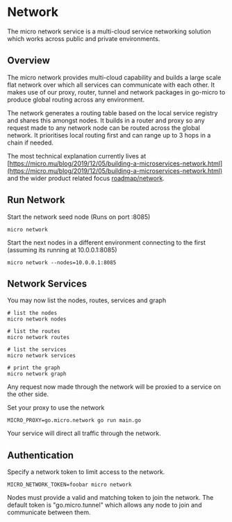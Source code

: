 # Network

The micro network service is a multi-cloud service networking solution which works across public and private environments.

## Overview

The micro network provides multi-cloud capability and builds a large scale flat network over which all services can communicate with each other. 
It makes use of our proxy, router, tunnel and network packages in go-micro to produce global routing across any environment. 

The network generates a routing table based on the local service registry and shares this amongst nodes. It builds in a router and proxy so 
any request made to any network node can be routed across the global network. It prioritises local routing first and can range up to 3 
hops in a chain if needed.

The most technical explanation currently lives at [https://micro.mu/blog/2019/12/05/building-a-microservices-network.html](https://micro.mu/blog/2019/12/05/building-a-microservices-network.html) and the wider product related focus [roadmap/network](https://github.com/micro/development/blob/master/roadmap/network.md).

## Run Network

Start the network seed node (Runs on port :8085)

```shell
micro network
```

Start the next nodes in a different environment connecting to the first (assuming its running at 10.0.0.1:8085)

```shell
micro network --nodes=10.0.0.1:8085
```

## Network Services

You may now list the nodes, routes, services and graph

```
# list the nodes
micro network nodes

# list the routes
micro network routes

# list the services
micro network services

# print the graph
micro network graph
```

Any request now made through the network will be proxied to a service on the other side.

Set your proxy to use the network
```
MICRO_PROXY=go.micro.network go run main.go
```

Your service will direct all traffic through the network. 


## Authentication

Specify a network token to limit access to the network.

```
MICRO_NETWORK_TOKEN=foobar micro network
```

Nodes must provide a valid and matching token to join the network. The default token is "go.micro.tunnel" which allows 
any node to join and communicate between them.

